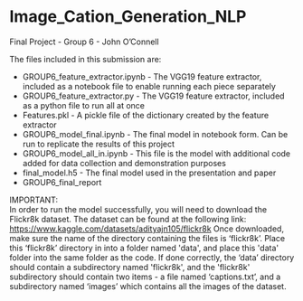 # Image_Cation_Generation_NLP

Final Project - Group 6 - John O’Connell

The files included in this submission are:<br>
-  GROUP6_feature_extractor.ipynb - The VGG19 feature extractor, included as a notebook file to enable running each piece separately<br>
-  GROUP6_feature_extractor.py - The VGG19 feature extractor, included as a python file to run all at once<br>
-  Features.pkl - A pickle file of the dictionary created by the feature extractor<br>
-  GROUP6_model_final.ipynb - The final model in notebook form. Can be run to replicate the results of this project<br>
-  GROUP6_model_all_in.ipynb - This file is the model with additional code added for data collection and demonstration purposes<br>
-  final_model.h5 - The final model used in the presentation and paper<br>
-  GROUP6_final_report<br>

IMPORTANT:<br>
In order to run the model successfully, you will need to download the Flickr8k dataset. The dataset can be found at the following link:
https://www.kaggle.com/datasets/adityajn105/flickr8k
Once downloaded, make sure the name of the directory containing the files is ‘flickr8k’. Place this ‘flickr8k’ directory in into a folder
named 'data', and place this 'data' folder into the same folder as the code. If done correctly, the ‘data’ directory should contain a 
subdirectory named 'flickr8k', and the 'flickr8k' subdirectory should contain two items - a file named ‘captions.txt’, and a subdirectory 
named ‘images’ which contains all the images of the dataset. 
